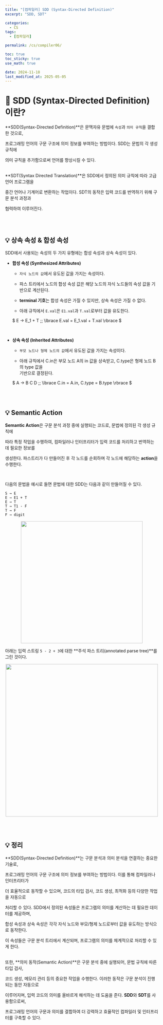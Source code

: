 ```yaml
---
title: "[컴파일러] SDD (Syntax-Directed Definition)"
excerpt: "SDD, SDT"

categories:
  - CS
tags:
  - [컴파일러]

permalink: /cs/compiler06/

toc: true
toc_sticky: true
use_math: true

date: 2024-11-18
last_modified_at: 2025-05-05
---
```


# 👑 SDD (Syntax-Directed Definition) 이란?

**SDD(Syntax-Directed Definition)**은 문맥자유 문법에 `속성`과 `의미 규칙`을 결합한 것으로, <br>

프로그래밍 언어의 구문 구조에 의미 정보를 부여하는 방법이다. SDD는 문법의 각 생성 규칙에 <br>

의미 규칙을 추가함으로써 언어를 향상시킬 수 있다. <br><br>

**SDT(Syntax Directed Translation)**은 SDD에서 정의된 의미 규칙에 따라 고급 언어 프로그램을 <br>

중간 언어나 기계어로 변환하는 작업이다. SDT의 동작은 입력 코드를 번역하기 위해 구문 분석 과정과 <br>

협력하여 이루어진다.

<br><br>

## 💡 상속 속성 & 합성 속성

SDD에서 사용되는 속성의 두 가지 유형에는 합성 속성과 상속 속성이 있다.

- **합성 속성 (Synthesized Attributes)**

  + `자식 노드의 값`에서 유도된 값을 가지는 속성이다.

  + 파스 트리에서 노드의 합성 속성 값은 해당 노드의 자식 노드들의 속성 값을 기반으로 계산된다.

  + **terminal 기호**는 합성 속성은 가질 수 있지만, 상속 속성은 가질 수 없다.

  + 아래 규칙에서 `E.val`은 `E1.val`과 `T.val`로부터 값을 유도한다.

  $ E → E_1 + T \;\; \lbrace E.val = E_1.val + T.val \rbrace $

<br>

- **상속 속성 (Inherited Attributes)**

  + `부모 노드나 형제 노드의 값`에서 유도된 값을 가지는 속성이다.

  + 아래 규칙에서 C.in은 부모 노드 A의 in 값을 상속받고, C.type은 형제 노드 B의 type 값을 <br>
    기반으로 결정된다.

  $ A → B C D \;\; \lbrace C.in = A.in, C.type = B.type \rbrace $  

<br><br>

## 💡 Semantic Action

**Semantic Action**은 구문 분석 과정 중에 실행되는 코드로, 문법에 정의된 각 생성 규칙에 <br>

따라 특정 작업을 수행하여, 컴파일러나 인터프리터가 입력 코드를 처리하고 번역하는 데 필요한 정보를 <br>

생성한다. 파스트리가 다 만들어진 후 각 노드를 순회하며 각 노드에 해당하는 **action**을 수행한다.

<br>

다음의 문법을 예시로 들면 문법에 대한 SDD는 다음과 같이 만들어질 수 있다.

```
S → E
E → E1 + T
E → T
T → T1 - F
T → F
F → digit
```

<center><img src="https://github.com/user-attachments/assets/4bb68cbc-c984-4c25-9c89-12bd464e5549" width="400"></center>

아래는 입력 스트링 `5 - 2 + 3`에 대한 **주석 파스 트리(annotated parse tree)**를 그린 것이다.

<center><img src="https://github.com/user-attachments/assets/982b00c9-bc2d-4e08-8a9e-3584cb4f6dfc" width="500"></center>

<br><br>

## 💡 정리

**SDD(Syntax-Directed Definition)**는 구문 분석과 의미 분석을 연결하는 중요한 기술로, <br>

프로그래밍 언어의 구문 구조에 의미 정보를 부여하는 방법이다. 이를 통해 컴파일러나 인터프리터가 <br>

더 효율적으로 동작할 수 있으며, 코드의 타입 검사, 코드 생성, 최적화 등의 다양한 작업을 자동으로 <br>

처리할 수 있다. SDD에서 정의된 속성들은 프로그램의 의미를 계산하는 데 필요한 데이터를 제공하며, <br>

합성 속성과 상속 속성은 각각 자식 노드와 부모/형제 노드로부터 값을 유도하는 방식으로 동작한다. <br>

이 속성들은 구문 분석 트리에서 계산되며, 프로그램의 의미를 체계적으로 처리할 수 있게 한다. <br><br>

또한, **의미 동작(Semantic Action)**은 구문 분석 중에 실행되어, 문법 규칙에 따른 타입 검사, <br>

코드 생성, 메모리 관리 등의 중요한 작업을 수행한다. 이러한 동작은 구문 분석이 진행되는 동안 자동으로 <br>

이루어지며, 입력 코드의 의미를 올바르게 해석하는 데 도움을 준다. **SDD**와 **SDT**를 사용함으로써, <br>

프로그래밍 언어의 구문과 의미를 결합하여 더 강력하고 효율적인 컴파일러 및 인터프리터를 구축할 수 있다.

